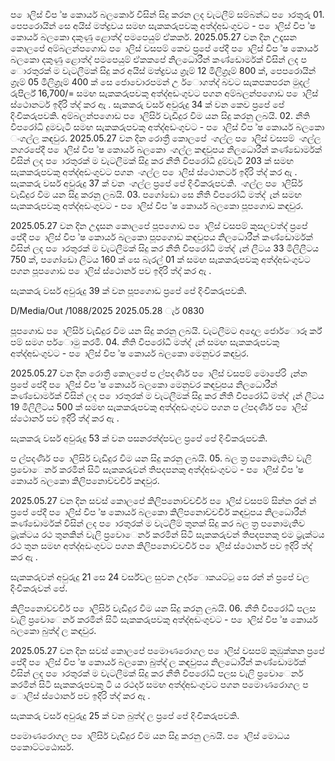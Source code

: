 ප ොලිස් විප ්ෂ කොර්ය බලකොර් විසින් සිදු කරන ලද වැටලීම් සම්බන්ධ ප ොරතුරු 01. පෙපරොයින් සෙ අයිස් මත්ද්‍රවය සමඟ සැකකරුපවකු අත්ද්‍අඩංගුවට - ප ොලිස් විප ්ෂ කොර්ය බලකො දකුණු ළොත්ද්‍ පමපෙයුම් ඒකකර්. 2025.05.27 වන දින උදෑසන කොලපේ අම්බලන්පගොඩ ප ොලිස් වසපම් කෙව ප්‍රපේ පේදී ප ොලිස් විප ්ෂ කොර්ය බලකො දකුණු ළොත්ද්‍ පමපෙයුම් ඒකකපේ නිලධොරීන් කණ්ඩොර්මක් විසින් ලද ප ොරතුරක් ම වැටලීමක් සිදු කර අයිස් මත්ද්‍රවය ග්‍රෑම් 12 මිලිග්‍රෑම් 800 ක්, පෙපරොයින් ග්‍රෑම් 05 මිලිග්‍රෑම් 400 ක් සෙ ජොවොරපමන් උ ර්ොගත්ද්‍ බවට සැකපකපරන මුදල් රුපිර්ල් 16,700/= සමඟ සැකකරුපවකු අත්ද්‍අඩංගුවට පගන අම්බලන්පගොඩ ප ොලිස් ස්ථොනර්ට ඉදිරි ත්ද්‍ කර ඇ . සැකකරු වර්ස අවුරුදු 34 ක් වන කෙව ප්‍රපේ පේ දිංචිකරුපවකි. අම්බලන්පගොඩ ප ොලිසිර් වැඩිදුර විම යන සිදු කරනු ලබයි. 02. නීති විපරෝධි දුමවැටි සමඟ සැකකරුපවකු අත්ද්‍අඩංගුවට - ප ොලිස් විප ්ෂ කොර්ය බලකො ංගල්ල කඳවුර. 2025.05.27 වන දින රොත්‍රී කොලපේ ංගල්ල ප ොලිස් වසපම් ංගල්ල නගරපේදී ප ොලිස් විප ්ෂ කොර්ය බලකො ංගල්ල කඳවුපය නිලධොරීන් කණ්ඩොර්මක් විසින් ලද ප ොරතුරක් ම වැටලීමක් සිදු කර නීති විපරෝධි දුම්වැටි 203 ක් සමඟ සැකකරුපවකු අත්ද්‍අඩංගුවට පගන ංගල්ල ප ොලිස් ස්ථොනර්ට ඉදිරි ත්ද්‍ කර ඇ . සැකකරු වර්ස අවුරුදු 37 ක් වන ංගල්ල ප්‍රපේ පේ දිංචිකරුපවකි. ංගල්ල ප ොලිසිර් වැඩිදුර විම යන සිදු කරනු ලබයි. 03. පගෝඩො සෙ නීති විපරෝධී මත්ද්‍ ැන් සමඟ සැකකරුපවකු අත්ද්‍අඩංගුවට - ප ොලිස් විප ්ෂ කොර්ය බලකො පූපගොඩ කඳවුර.

2025.05.27 වන දින උදෑසන කොලපේ පූපගොඩ ප ොලිස් වසපම් කුසලවත්ද්‍ ප්‍රපේ පේදී ප ොලිස් විප ්ෂ කොර්ය බලකො පූපගොඩ කඳවුපය නිලධොරීන් කණ්ඩොර්මක් විසින් ලද ප ොරතුරක් ම වැටලීමක් සිදු කර නීති විපරෝධි මත්ද්‍ ැන් ලීටය 33 මිලිලීටය 750 ක්, පගෝඩො ලීටය 160 ක් සෙ බැරල් 01 ක් සමඟ සැකකරුපවකු අත්ද්‍අඩංගුවට පගන පූපගොඩ ප ොලිස් ස්ථොනර් පව ඉදිරි ත්ද්‍ කර ඇ .

සැකකරු වර්ස අවුරුදු 39 ක් වන පූපගොඩ ප්‍රපේ පේ දිංචිකරුපවකි.

D/Media/Out /1088/2025 2025.05.28 ැර් 0830

පූපගොඩ ප ොලිසිර් වැඩිදුර විම යන සිදු කරනු ලබයි. වැටලීමට අදොල ජොර්ොරූ ර්ක් පම් සමග පර්ොමු කරමි. 04. නීති විපරෝධී මත්ද්‍ ැන් සමඟ සැකකරුපවකු අත්ද්‍අඩංගුවට - ප ොලිස් විප ්ෂ කොර්ය බලකො මෙනුවර කඳවුර.

2025.05.27 වන දින රොත්‍රී කොලපේ ප ල්පදණිර් ප ොලිස් වසපම් මොපේරි ැන්න ප්‍රපේ පේදී ප ොලිස් විප ්ෂ කොර්ය බලකො මෙනුවර කඳවුපය නිලධොරීන් කණ්ඩොර්මක් විසින් ලද ප ොරතුරක් ම වැටලීමක් සිදු කර නීති විපරෝධි මත්ද්‍ ැන් ලීටය 19 මිලිලීටය 500 ක් සමඟ සැකකරුපවකු අත්ද්‍අඩංගුවට පගන ප ල්පදණිර් ප ොලිස් ස්ථොනර් පව ඉදිරි ත්ද්‍ කර ඇ .

සැකකරු වර්ස අවුරුදු 53 ක් වන පසනරත්ද්‍පවල ප්‍රපේ පේ දිංචිකරුපවකි.

ප ල්පදණිර් ප ොලිසිර් වැඩිදුර විම යන සිදු කරනු ලබයි. 05. බල ත්‍ර පනොමැතිව වැලි ප්‍රවොෙනර් කරමින් සිටි සැකකරුවන් තිපදපනකු අත්ද්‍අඩංගුවට - ප ොලිස් විප ්ෂ කොර්ය බලකො කිලිපනොච්චචිර් කඳවුර.

2025.05.27 වන දින සවස් කොලපේ කිලිපනොච්චචිර් ප ොලිස් වසපම් සින්න රන් න් ප්‍රපේ පේදී ප ොලිස් විප ්ෂ කොර්ය බලකො කිලිපනොච්චචිර් කඳවුපය නිලධොරීන් කණ්ඩොර්මක් විසින් ලද ප ොරතුරක් ම වැටලීම් තුනක් සිදු කර බල ත්‍ර පනොමැතිව ට්‍රැක්ටය රථ තුනකින් වැලි ප්‍රවොෙනර් කරමින් සිටි සැකකරුවන් තිපදපනකු එම ට්‍රැක්ටය රථ තුන සමඟ අත්ද්‍අඩංගුවට පගන කිලිපනොච්චචිර් ප ොලිස් ස්ථොනර් පව ඉදිරි ත්ද්‍ කර ඇ .

සැකකරුවන් අවුරුදු 21 සෙ 24 වර්ස්වල සුවන උදර්ොකයට්ටු සෙ රන් න් ප්‍රපේ වල දිංචිකරුවන් පේ.

කිලිපනොච්චචිර් ප ොලිසිර් වැඩිදුර විම යන සිදු කරනු ලබයි. 06. නීති විපරෝධි පලස වැලි ප්‍රවොෙනර් කරමින් සිටි සැකකරුපවකු අත්ද්‍අඩංගුවට - ප ොලිස් විප ්ෂ කොර්ය බලකො බුත්ද්‍ ල කඳවුර.

2025.05.27 වන දින සවස් කොලපේ පමොණරොගල ප ොලිස් වසපම් කුඹුක්කන ප්‍රපේ පේදී ප ොලිස් විප ්ෂ කොර්ය බලකො බුත්ද්‍ ල කඳවුපය නිලධොරීන් කණ්ඩොර්මක් විසින් ලද ප ොරතුරක් ම වැටලීමක් සිදු කර නීති විපරෝධි පලස වැලි ප්‍රවොෙනර් කරමින් සිටි සැකකරුපවකු ටි ය රථර්ද සමඟ අත්ද්‍අඩංගුවට පගන පමොණරොගල ප ොලිස් ස්ථොනර් පව ඉදිරි ත්ද්‍ කර ඇ .

සැකකරු වර්ස අවුරුදු 25 ක් වන බුත්ද්‍ ල ප්‍රපේ පේ දිංචිකරුපවකි.

පමොණරොගල ප ොලිසිර් වැඩිදුර විම යන සිදු කරනු ලබයි. ප ොලිස් මොධය පකොට්ටඨොසර්.